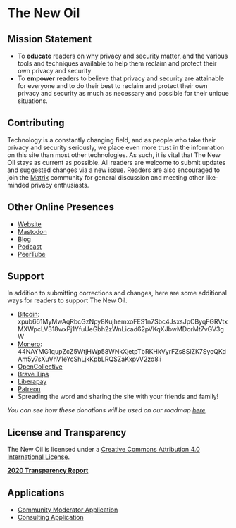 # The New Oil

## Mission Statement

- To **educate** readers on why privacy and security matter, and the various tools and techniques available to help them reclaim and protect their own privacy and security
- To **empower** readers to believe that privacy and security are attainable for everyone and to do their best to reclaim and protect their own privacy and security as much as necessary and possible for their unique situations.

## Contributing

Technology is a constantly changing field, and as people who take their privacy and security seriously, we place even more trust in the information on this site than most other technologies. As such, it is vital that The New Oil stays as current as possible. All readers are welcome to submit updates and suggested changes via a new [issue](https://gitlab.com/nbartram/the-new-oil/-/issues). Readers are also encouraged to join the [Matrix](https://matrix.to/#/#TheNewOil:matrix.org) community for general discussion and meeting other like-minded privacy enthusiasts.

## Other Online Presences

- [Website](https://thenewoil.org/)
- [Mastodon](https://freeradical.zone/@thenewoil)
- [Blog](https://blog.thenewoil.org/)
- [Podcast](https://surveillancereport.tech/)
- [PeerTube](https://peertube.thenewoil.xyz/video-channels/thenewoil/videos)

## Support

In addition to submitting corrections and changes, here are some additional ways for readers to support The New Oil.

- [Bitcoin](https://thenewoil.org/btc.html): xpub661MyMwAqRbcGzNpy8KujhemxoFES1n7Sbc4JsxsJpCByqFGRVtxMXWpcLV318wxPj1YfuUeGbh2zWnLicad62pVKqXJbwMDorMt7vGV3gW
- [Monero](https://thenewoil.org/xmr.html): 44NAYMG1qupZcZ5WtjHWp58WNkXjetpTbRKHkVyrFZs8SiZK7SycQKdAm5y7sXuVhV1eYcShLjkKpbLRQSZaKxpvV2zo8ii
- [OpenCollective](https://opencollective.com/thenewoil/donate)
- [Brave Tips](https://support.brave.com/hc/en-us/articles/360021123971-How-do-I-tip-websites-and-Content-Creators-in-Brave-Rewards-)
- [Liberapay](https://liberapay.com/thenewoil)
- [Patreon](https://www.patreon.com/thenewoil)
- Spreading the word and sharing the site with your friends and family!

_You can see how these donations will be used on our roadmap [here](https://thenewoil.org/roadmap.html)_

## License and Transparency

The New Oil is licensed under a [Creative Commons Attribution 4.0 International License](https://creativecommons.org/licenses/by/4.0/).

**[2020 Transparency Report](https://write.as/thenewoil/2020-recap-2021-plans)**

## Applications

- [Community Moderator Application](https://cryptpad.fr/form/#/2/form/view/99si-RTW4n6MV5i4wzzDuGpGSgQJ1mG8uoyi0q8z37M/)
- [Consulting Application](https://cryptpad.fr/form/#/2/form/view/vRN7JSx2x71E0Ufg7MthpP1ZeZSV7ZK0grbx-TlVlHc/)
